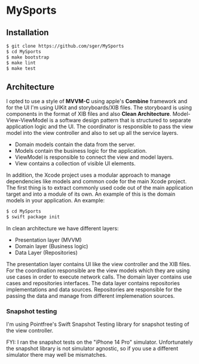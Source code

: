 # MySports

## Installation

```sh
$ git clone https://github.com/sger/MySports
$ cd MySports
$ make bootstrap
$ make lint
$ make test
```

## Architecture

I opted to use a style of **MVVM-C** using apple's **Combine** framework and for the UI I'm using UIKit and storyboards/XIB files. The storyboard is using components in the format of XIB files and also **Clean Architecture**. Model-View-ViewModel is a software design pattern that is structured to separate application logic and the UI. The coordinator is responsible to pass the view model into the view controller and also to set up all the service layers.

- Domain models contain the data from the server.
- Models contain the business logic for the application.
- ViewModel is responsible to connect the view and model layers.
- View contains a collection of visible UI elements.

In addition, the Xcode project uses a modular approach to manage dependencies like models and common code for the main Xcode project. The first thing is to extract commonly used code out of the main application target and into a module of its own. An example of this is the domain models in your application. An example:

```sh
$ cd MySports
$ swift package init
```

In clean architecture we have different layers:

- Presentation layer (MVVM)
- Domain layer (Business logic)
- Data Layer (Repositories)

The presentation layer contains UI like the view controller and the XIB files. For the coordination responsible are the view models which they are using use cases in order to execute network calls. The domain layer contains use cases and repositories interfaces. The data layer contains repositories implementations and data sources. Repositories are responsible for the passing the data and manage from different implemenation sources.

### Snapshot testing

I'm using Pointfree's Swift Snapshot Testing library for snapshot testing of the view controller. 

FYI: I ran the snapshot tests on the "iPhone 14 Pro" simulator. Unfortunately the snapshot library is not simulator agnostic, so if you use a different simulator there may well be mismatches.
